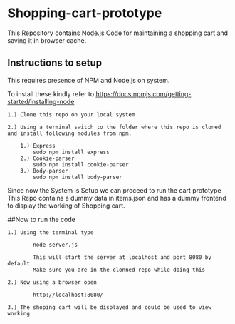 # Shopping-cart-prototype
This Repository contains Node.js Code for maintaining a shopping cart and saving it in browser cache.   

## Instructions to setup 
This requires presence of NPM and Node.js on system.

To install these kindly refer to https://docs.npmjs.com/getting-started/installing-node

    1.) Clone this repo on your local system

    2.) Using a terminal switch to the folder where this repo is cloned and install following modules from npm.

        1.) Express  
            sudo npm install express
        2.) Cookie-parser  
            sudo npm install cookie-parser
        3.) Body-parser
            sudo npm install body-parser
            
            
Since now the System is Setup we can proceed to run the cart prototype 
This Repo contains a dummy data in items.json and has a dummy frontend to display the working of Shopping cart.

##Now to run the code 

    1.) Using the terminal type
    
            node server.js 
        
            This will start the server at localhost and port 8080 by default
            Make sure you are in the clonned repo while doing this
    
    2.) Now using a browser open 
    
            http://localhost:8080/ 
    
    3.) The shoping cart will be displayed and could be used to view working
